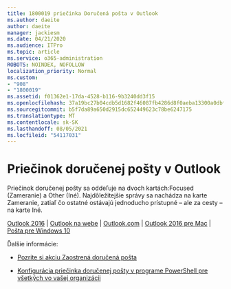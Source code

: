```yaml
---
title: 1800019 priečinka Doručená pošta v Outlook
ms.author: daeite
author: daeite
manager: jackiesm
ms.date: 04/21/2020
ms.audience: ITPro
ms.topic: article
ms.service: o365-administration
ROBOTS: NOINDEX, NOFOLLOW
localization_priority: Normal
ms.custom:
- "908"
- "1800019"
ms.assetid: f01362e1-17da-4528-b116-9b3240dd3f15
ms.openlocfilehash: 37a19bc27b04cdb5d1682f46087fb4286d8f0aeba13300a0dbf3ca549d9dd402
ms.sourcegitcommit: b5f7da89a650d2915dc652449623c78be6247175
ms.translationtype: MT
ms.contentlocale: sk-SK
ms.lasthandoff: 08/05/2021
ms.locfileid: "54117031"
---
```

# <a name="focused-inbox-in-outlook"></a>Priečinok doručenej pošty v Outlook

Priečinok doručenej pošty sa oddeľuje na dvoch kartách:Focused (Zameranie) a Other (Iné). Najdôležitejšie správy sa nachádza na karte Zameranie, zatiaľ čo ostatné ostávajú jednoducho prístupné – ale za cesty – na karte Iné.
  
[Outlook 2016](https://go.microsoft.com/fwlink/p/?linkid=2002112&amp;clcid=0x409)  |  [Outlook na webe](https://go.microsoft.com/fwlink/p/?linkid=2002113&amp;clcid=0x409)  |  [Outlook.com](https://go.microsoft.com/fwlink/p/?linkid=2002012&amp;clcid=0x409)  |  [Outlook 2016 pre Mac](https://go.microsoft.com/fwlink/p/?linkid=2002013&amp;clcid=0x409)  |  [Pošta pre Windows 10](https://go.microsoft.com/fwlink/p/?linkid=2001919&amp;clcid=0x409)
  
Ďalšie informácie:
  
- [Pozrite si akciu Zaostrená doručená pošta](https://go.microsoft.com/fwlink/p/?linkid=2002212&amp;clcid=0x409)

- [Konfigurácia priečinka doručenej pošty v programe PowerShell pre všetkých vo vašej organizácii](https://go.microsoft.com/fwlink/p/?linkid=2002308&amp;clcid=0x409)
